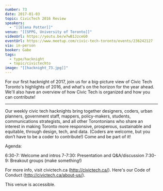 ```yaml
---
number: 73
date: 2017-01-03
topic: CivicTech 2016 Review
speakers:
  - "[[Elena Potter]]"
venue: "[[SPPG, University of Toronto]]"
videoUrl: https://youtu.be/w7wB1JzceG0
eventUrl: https://www.meetup.com/civic-tech-toronto/events/236242127
via: in-person
booker: Gabe
tags:
  - type/hacknight
  - topic/civictechto
image: "[[hacknight_73.jpg]]"
---
```


For our first hacknight of 2017, join us for a big-picture view of Civic Tech Toronto's highlights of 2016, and what's on the horizon for the year ahead. We'll also have an overview of how Civic Tech is organized and how you can contribute!

---

Our weekly civic tech hacknights bring together designers, coders, urban planners, government staff, mappers, policy-makers, students, communications strategists, and all other Torontonians who share an interest in making Toronto more responsive, prosperous, sustainable and equitable, through design, tech, and data. (Coders are welcome, but you don’t have to be a coder to contribute!) Come and be part of it!

Agenda:

6:30-7: Welcome and intros
7-7:30: Presentation and Q&A/discussion
7:30-9: Breakout groups (make something!)

For more info, visit civictech.ca (http://civictech.ca/). Here's our Code of Conduct (http://civictech.ca/about-us/).

This venue is accessible.